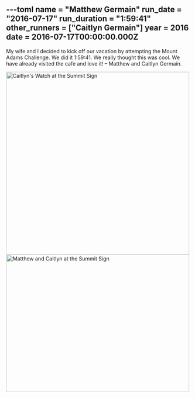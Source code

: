 ---toml
name = "Matthew Germain"
run_date = "2016-07-17"
run_duration = "1:59:41"
other_runners = ["Caitlyn Germain"]
year = 2016
date = 2016-07-17T00:00:00.000Z
---

My wife and I decided to kick off our vacation by attempting the Mount Adams Challenge. We did it 1:59:41. We really thought this was cool. We have already visited the cafe and love it! – Matthew and Caitlyn Germain.

<img src="/assets/images/uploads/tumblrob67izjlc31teh94yo1500.jpg" alt="Caitlyn's Watch at the Summit Sign" width="500" height="500" class="img-fluid">
<img src="/assets/images/uploads/tumblrob67izjlc31teh94yo2500.jpg" alt="Matthew and Caitlyn at the Summit Sign" width="500" height="375" class="img-fluid">
